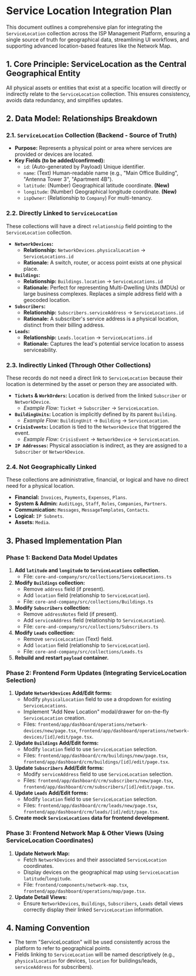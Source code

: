 # Service Location Integration Plan

This document outlines a comprehensive plan for integrating the `ServiceLocation` collection across the ISP Management Platform, ensuring a single source of truth for geographical data, streamlining UI workflows, and supporting advanced location-based features like the Network Map.

## 1. Core Principle: ServiceLocation as the Central Geographical Entity

All physical assets or entities that exist at a specific location will directly or indirectly relate to the `ServiceLocation` collection. This ensures consistency, avoids data redundancy, and simplifies updates.

## 2. Data Model: Relationships Breakdown

### 2.1. `ServiceLocation` Collection (Backend - Source of Truth)

*   **Purpose:** Represents a physical point or area where services are provided or devices are located.
*   **Key Fields (to be added/confirmed):**
    *   `id`: (Auto-generated by Payload) Unique identifier.
    *   `name`: (Text) Human-readable name (e.g., "Main Office Building", "Antenna Tower 3", "Apartment 4B").
    *   `latitude`: (Number) Geographical latitude coordinate. **(New)**
    *   `longitude`: (Number) Geographical longitude coordinate. **(New)**
    *   `ispOwner`: (Relationship to `Company`) For multi-tenancy.

### 2.2. Directly Linked to `ServiceLocation`

These collections will have a direct `relationship` field pointing to the `ServiceLocation` collection.

*   **`NetworkDevices`:**
    *   **Relationship:** `NetworkDevices.physicalLocation` -> `ServiceLocations.id`
    *   **Rationale:** A switch, router, or access point exists at one physical place.
*   **`Buildings`:**
    *   **Relationship:** `Buildings.location` -> `ServiceLocations.id`
    *   **Rationale:** Perfect for representing Multi-Dwelling Units (MDUs) or large business complexes. Replaces a simple address field with a geocoded location.
*   **`Subscribers`:**
    *   **Relationship:** `Subscribers.serviceAddress` -> `ServiceLocations.id`
    *   **Rationale:** A subscriber's service address is a physical location, distinct from their billing address.
*   **`Leads`:**
    *   **Relationship:** `Leads.location` -> `ServiceLocations.id`
    *   **Rationale:** Captures the lead's potential service location to assess serviceability.

### 2.3. Indirectly Linked (Through Other Collections)

These records do not need a direct link to `ServiceLocation` because their location is determined by the asset or person they are associated with.

*   **`Tickets` & `WorkOrders`:** Location is derived from the linked `Subscriber` or `NetworkDevice`.
    *   *Example Flow:* `Ticket` -> `Subscriber` -> `ServiceLocation`.
*   **`BuildingUnits`:** Location is implicitly defined by its parent `Building`.
    *   *Example Flow:* `BuildingUnit` -> `Building` -> `ServiceLocation`.
*   **`CrisisEvents`:** Location is tied to the `NetworkDevice` that triggered the event.
    *   *Example Flow:* `CrisisEvent` -> `NetworkDevice` -> `ServiceLocation`.
*   **`IP Addresses`:** Physical association is indirect, as they are assigned to a `Subscriber` or `NetworkDevice`.

### 2.4. Not Geographically Linked

These collections are administrative, financial, or logical and have no direct need for a physical location.

*   **Financial:** `Invoices`, `Payments`, `Expenses`, `Plans`.
*   **System & Admin:** `AuditLogs`, `Staff`, `Roles`, `Companies`, `Partners`.
*   **Communication:** `Messages`, `MessageTemplates`, `Contacts`.
*   **Logical:** `IP Subnets`.
*   **Assets:** `Media`.

## 3. Phased Implementation Plan

### Phase 1: Backend Data Model Updates

1.  **Add `latitude` and `longitude` to `ServiceLocations` collection.**
    *   File: `core-and-company/src/collections/ServiceLocations.ts`
2.  **Modify `Buildings` collection:**
    *   Remove `address` field (if present).
    *   Add `location` field (relationship to `ServiceLocation`).
    *   File: `core-and-company/src/collections/Buildings.ts`
3.  **Modify `Subscribers` collection:**
    *   Remove `addressNotes` field (if present).
    *   Add `serviceAddress` field (relationship to `ServiceLocation`).
    *   File: `core-and-company/src/collections/Subscribers.ts`
4.  **Modify `Leads` collection:**
    *   Remove `serviceLocation` (Text) field.
    *   Add `location` field (relationship to `ServiceLocation`).
    *   File: `core-and-company/src/collections/Leads.ts`
5.  **Rebuild and restart `payload` container.**

### Phase 2: Frontend Form Updates (Integrating ServiceLocation Selection)

1.  **Update `NetworkDevices` Add/Edit forms:**
    *   Modify `physicalLocation` field to use a dropdown for existing `ServiceLocations`.
    *   Implement "Add New Location" modal/drawer for on-the-fly `ServiceLocation` creation.
    *   Files: `frontend/app/dashboard/operations/network-devices/new/page.tsx`, `frontend/app/dashboard/operations/network-devices/[id]/edit/page.tsx`.
2.  **Update `Buildings` Add/Edit forms:**
    *   Modify `location` field to use `ServiceLocation` selection.
    *   Files: `frontend/app/dashboard/crm/buildings/new/page.tsx`, `frontend/app/dashboard/crm/buildings/[id]/edit/page.tsx`.
3.  **Update `Subscribers` Add/Edit forms:**
    *   Modify `serviceAddress` field to use `ServiceLocation` selection.
    *   Files: `frontend/app/dashboard/crm/subscribers/new/page.tsx`, `frontend/app/dashboard/crm/subscribers/[id]/edit/page.tsx`.
4.  **Update `Leads` Add/Edit forms:**
    *   Modify `location` field to use `ServiceLocation` selection.
    *   Files: `frontend/app/dashboard/crm/leads/new/page.tsx`, `frontend/app/dashboard/crm/leads/[id]/edit/page.tsx`.
5.  **Create mock `ServiceLocations` data for frontend development.**

### Phase 3: Frontend Network Map & Other Views (Using ServiceLocation Coordinates)

1.  **Update Network Map:**
    *   Fetch `NetworkDevices` and their associated `ServiceLocation` coordinates.
    *   Display devices on the geographical map using `ServiceLocation` `latitude`/`longitude`.
    *   File: `frontend/components/network-map.tsx`, `frontend/app/dashboard/operations/map/page.tsx`.
2.  **Update Detail Views:**
    *   Ensure `NetworkDevices`, `Buildings`, `Subscribers`, `Leads` detail views correctly display their linked `ServiceLocation` information.

## 4. Naming Convention

*   The term "ServiceLocation" will be used consistently across the platform to refer to geographical points.
*   Fields linking to `ServiceLocation` will be named descriptively (e.g., `physicalLocation` for devices, `location` for buildings/leads, `serviceAddress` for subscribers).
